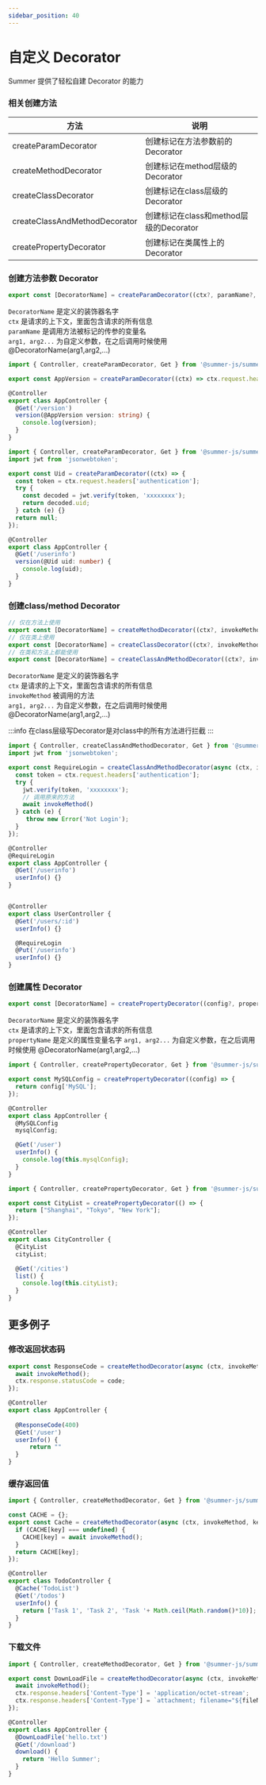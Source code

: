 ```yaml
---
sidebar_position: 40
---
```


# 自定义 Decorator

Summer 提供了轻松自建 Decorator 的能力

### 相关创建方法

|方法|说明|
|----|----|
|createParamDecorator|创建标记在方法参数前的Decorator|
|createMethodDecorator|创建标记在method层级的Decorator|
|createClassDecorator|创建标记在class层级的Decorator|
|createClassAndMethodDecorator|创建标记在class和method层级的Decorator|
|createPropertyDecorator|创建标记在类属性上的Decorator|

 

### 创建方法参数 Decorator

```ts
export const [DecoratorName] = createParamDecorator((ctx?, paramName?, arg1?, arg2?,...) => { return [value] });
```

``DecoratorName`` 是定义的装饰器名字<br/>
``ctx`` 是请求的上下文，里面包含请求的所有信息<br/>
``paramName`` 是调用方法被标记的传参的变量名<br/>
``arg1, arg2...`` 为自定义参数，在之后调用时候使用 @DecoratorName(arg1,arg2,...)<br/>



```ts title="获取头部AppVersion信息"
import { Controller, createParamDecorator, Get } from '@summer-js/summer';

export const AppVersion = createParamDecorator((ctx) => ctx.request.headers['AppVersion']);

@Controller
export class AppController {
  @Get('/version')
  version(@AppVersion version: string) {
    console.log(version);
  }
}
```

```ts title="解析获取JWT Token中的uid"
import { Controller, createParamDecorator, Get } from '@summer-js/summer';
import jwt from 'jsonwebtoken';

export const Uid = createParamDecorator((ctx) => {
  const token = ctx.request.headers['authentication'];
  try {
    const decoded = jwt.verify(token, 'xxxxxxxx');
    return decoded.uid;
  } catch (e) {}
  return null;
});

@Controller
export class AppController {
  @Get('/userinfo')
  version(@Uid uid: number) {
    console.log(uid);
  }
}
```

### 创建class/method Decorator

```ts
// 仅在方法上使用
export const [DecoratorName] = createMethodDecorator((ctx?, invokeMethod? , arg1?, arg2?,...) => { return [value] });
// 仅在类上使用
export const [DecoratorName] = createClassDecorator((ctx?, invokeMethod? , arg1?, arg2?,...) => { return [value] });
// 在类和方法上都能使用
export const [DecoratorName] = createClassAndMethodDecorator((ctx?, invokeMethod? , arg1?, arg2?,...) => { return [value] });
```

``DecoratorName`` 是定义的装饰器名字<br/>
``ctx`` 是请求的上下文，里面包含请求的所有信息<br/>
``invokeMethod`` 被调用的方法<br/>
``arg1, arg2...`` 为自定义参数，在之后调用时候使用 @DecoratorName(arg1,arg2,...)<br/>


:::info 
在class层级写Decorator是对class中的所有方法进行拦截
:::

```ts
import { Controller, createClassAndMethodDecorator, Get } from '@summer-js/summer';
import jwt from 'jsonwebtoken';

export const RequireLogin = createClassAndMethodDecorator(async (ctx, invokeMethod?) => {
  const token = ctx.request.headers['authentication'];
  try {
    jwt.verify(token, 'xxxxxxxx');
    // 调用原来的方法
    await invokeMethod()
  } catch (e) {
     throw new Error('Not Login');
  }
});

@Controller
@RequireLogin
export class AppController {
  @Get('/userinfo')
  userInfo() {}
}


@Controller
export class UserController {
  @Get('/users/:id')
  userInfo() {}

  @RequireLogin
  @Put('/userinfo')
  userInfo() {}
}
```


### 创建属性 Decorator
```ts
export const [DecoratorName] = createPropertyDecorator((config?, propertyName? , arg1?, arg2?,...) => { return [value] }); 
```

``DecoratorName`` 是定义的装饰器名字<br/>
``ctx`` 是请求的上下文，里面包含请求的所有信息<br/>
``propertyName`` 是定义的属性变量名字
``arg1, arg2...`` 为自定义参数，在之后调用时候使用 @DecoratorName(arg1,arg2,...)<br/>

```ts title="从环境变量中读取MySQL的配置"
import { Controller, createPropertyDecorator, Get } from '@summer-js/summer';

export const MySQLConfig = createPropertyDecorator((config) => {
  return config['MySQL'];
});

@Controller
export class AppController {
  @MySQLConfig
  mysqlConfig;

  @Get('/user')
  userInfo() {
    console.log(this.mysqlConfig);
  }
}
```

```ts title="获取城市列表"
import { Controller, createPropertyDecorator, Get } from '@summer-js/summer';

export const CityList = createPropertyDecorator(() => {
  return ["Shanghai", "Tokyo", "New York"];
});

@Controller
export class CityController {
  @CityList
  cityList;

  @Get('/cities')
  list() {
    console.log(this.cityList);
  }
}
```

## 更多例子

### 修改返回状态码
```ts
export const ResponseCode = createMethodDecorator(async (ctx, invokeMethod, code: number) => {
  await invokeMethod();
  ctx.response.statusCode = code;
});

@Controller
export class AppController {
 
  @ResponseCode(400)
  @Get('/user')
  userInfo() {
      return ""
  }
}
```

### 缓存返回值
```ts
import { Controller, createMethodDecorator, Get } from '@summer-js/summer';

const CACHE = {};
export const Cache = createMethodDecorator(async (ctx, invokeMethod, key: string) => {
  if (CACHE[key] === undefined) {
    CACHE[key] = await invokeMethod();
  }
  return CACHE[key];
});

@Controller
export class TodoController {
  @Cache('TodoList')
  @Get('/todos')
  userInfo() {
    return ['Task 1', 'Task 2', 'Task '+ Math.ceil(Math.random()*10)];
  }
}
```

### 下载文件
```ts
import { Controller, createMethodDecorator, Get } from '@summer-js/summer';

export const DownLoadFile = createMethodDecorator(async (ctx, invokeMethod, fileName: string) => {
  await invokeMethod();
  ctx.response.headers['Content-Type'] = 'application/octet-stream';
  ctx.response.headers['Content-Type'] = `attachment; filename="${fileName}"`;
});

@Controller
export class AppController {
  @DownLoadFile('hello.txt')
  @Get('/download')
  download() {
    return 'Hello Summer';
  }
}
```


 